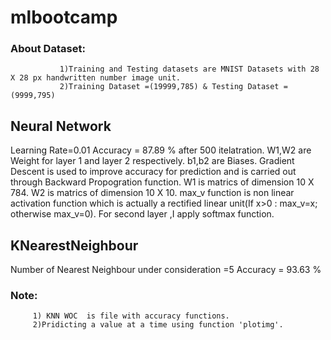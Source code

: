 # mlbootcamp

### About Dataset:
               1)Training and Testing datasets are MNIST Datasets with 28 X 28 px handwritten number image unit.
               2)Training Dataset =(19999,785) & Testing Dataset =(9999,795) 
## Neural Network
 Learning Rate=0.01
 Accuracy = 87.89 % after 500 itelatration.
 W1,W2 are Weight for layer 1 and layer 2 respectively.
 b1,b2 are Biases.
 Gradient Descent is used to improve accuracy for prediction and is carried out through Backward Propogration function.
 W1 is matrics of dimension 10 X 784.
 W2 is matrics of dimension 10 X 10.
 max_v function is non linear activation function which is actually a rectified linear unit(If x>0 : max_v=x; otherwise max_v=0).
 For second layer ,I apply softmax function.
 
## KNearestNeighbour
Number of Nearest Neighbour under consideration =5
Accuracy = 93.63 %
### Note:
         1) KNN WOC  is file with accuracy functions.
         2)Pridicting a value at a time using function 'plotimg'. 
